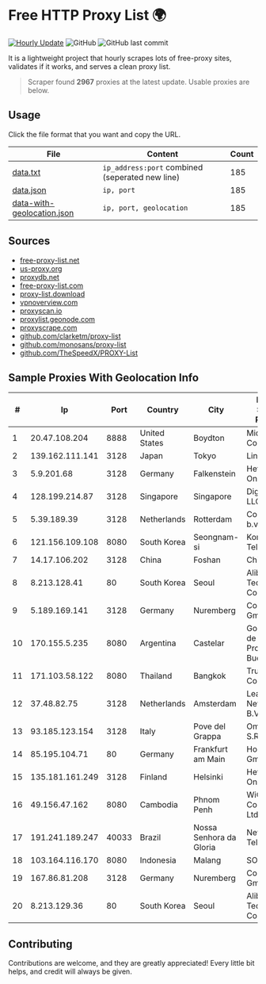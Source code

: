 
# Free HTTP Proxy List 🌍

[![Hourly Update](https://github.com/mertguvencli/http-proxy-list/actions/workflows/main.yml/badge.svg?branch=main)](https://github.com/mertguvencli/http-proxy-list/actions/workflows/main.yml)
![GitHub](https://img.shields.io/github/license/mertguvencli/http-proxy-list)
![GitHub last commit](https://img.shields.io/github/last-commit/mertguvencli/http-proxy-list)

It is a lightweight project that hourly scrapes lots of free-proxy sites, validates if it works, and serves a clean proxy list.


> Scraper found **2967** proxies at the latest update. Usable proxies are below.

## Usage

Click the file format that you want and copy the URL.


|File|Content|Count|
|----|-------|-----|
|[data.txt](https://raw.githubusercontent.com/mertguvencli/http-proxy-list/main/proxy-list/data.txt)|`ip_address:port` combined (seperated new line)|185|
|[data.json](https://raw.githubusercontent.com/mertguvencli/http-proxy-list/main/proxy-list/data.json)|`ip, port`|185|
|[data-with-geolocation.json](https://raw.githubusercontent.com/mertguvencli/http-proxy-list/main/proxy-list/data-with-geolocation.json)|`ip, port, geolocation`|185|

## Sources

* [free-proxy-list.net](https://free-proxy-list.net)
* [us-proxy.org](https://www.us-proxy.org)
* [proxydb.net](http://proxydb.net)
* [free-proxy-list.com](https://free-proxy-list.com/?page=&port=&type%5B%5D=http&type%5B%5D=https&up_time=0&search=Search)
* [proxy-list.download](https://www.proxy-list.download/HTTP)
* [vpnoverview.com](https://vpnoverview.com/privacy/anonymous-browsing/free-proxy-servers)
* [proxyscan.io](https://www.proxyscan.io)
* [proxylist.geonode.com](https://proxylist.geonode.com/api/proxy-list?limit=300&page=1&sort_by=lastChecked&sort_type=desc&protocols=http,https)
* [proxyscrape.com](https://api.proxyscrape.com/v2/?request=displayproxies&protocol=http&timeout=10000&country=all&ssl=all&anonymity=all)
* [github.com/clarketm/proxy-list](https://raw.githubusercontent.com/clarketm/proxy-list/master/proxy-list-raw.txt)
* [github.com/monosans/proxy-list](https://raw.githubusercontent.com/monosans/proxy-list/main/proxies/http.txt)
* [github.com/TheSpeedX/PROXY-List](https://raw.githubusercontent.com/TheSpeedX/PROXY-List/master/http.txt)


## Sample Proxies With Geolocation Info

|#|Ip|Port|Country|City|Internet Service Provider|
|-|--|----|-------|----|-------------------------|
|1|20.47.108.204|8888|United States|Boydton|Microsoft Corporation|
|2|139.162.111.141|3128|Japan|Tokyo|Linode, LLC|
|3|5.9.201.68|3128|Germany|Falkenstein|Hetzner Online GmbH|
|4|128.199.214.87|3128|Singapore|Singapore|DigitalOcean, LLC|
|5|5.39.189.39|3128|Netherlands|Rotterdam|ColoCenter b.v.|
|6|121.156.109.108|8080|South Korea|Seongnam-si|Korea Telecom|
|7|14.17.106.202|3128|China|Foshan|Chinanet|
|8|8.213.128.41|80|South Korea|Seoul|Alibaba (US) Technology Co., Ltd.|
|9|5.189.169.141|3128|Germany|Nuremberg|Contabo GmbH|
|10|170.155.5.235|8080|Argentina|Castelar|Gobernacion de la Provincia de Buenos Aires|
|11|171.103.58.122|8080|Thailand|Bangkok|True Internet Co., Ltd.|
|12|37.48.82.75|3128|Netherlands|Amsterdam|LeaseWeb Netherlands B.V.|
|13|93.185.123.154|3128|Italy|Pove del Grappa|Omegacom S.R.L.S.|
|14|85.195.104.71|80|Germany|Frankfurt am Main|Host Europe GmbH|
|15|135.181.161.249|3128|Finland|Helsinki|Hetzner Online GmbH|
|16|49.156.47.162|8080|Cambodia|Phnom Penh|WiCAM Corporation Ltd|
|17|191.241.189.247|40033|Brazil|Nossa Senhora da Gloria|NetGloria Telecom|
|18|103.164.116.170|8080|Indonesia|Malang|SOLUSINET|
|19|167.86.81.208|3128|Germany|Nuremberg|Contabo GmbH|
|20|8.213.129.36|80|South Korea|Seoul|Alibaba (US) Technology Co., Ltd.|



## Contributing

Contributions are welcome, and they are greatly appreciated! Every
little bit helps, and credit will always be given.

